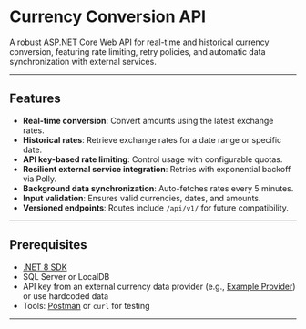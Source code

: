 # Currency Conversion API

A robust ASP.NET Core Web API for real-time and historical currency conversion, featuring rate limiting, retry policies, and automatic data synchronization with external services.

---

## Features

- **Real-time conversion**: Convert amounts using the latest exchange rates.
- **Historical rates**: Retrieve exchange rates for a date range or specific date.
- **API key-based rate limiting**: Control usage with configurable quotas.
- **Resilient external service integration**: Retries with exponential backoff via Polly.
- **Background data synchronization**: Auto-fetches rates every 5 minutes.
- **Input validation**: Ensures valid currencies, dates, and amounts.
- **Versioned endpoints**: Routes include `/api/v1/` for future compatibility.

---

## Prerequisites

- [.NET 8 SDK](https://dotnet.microsoft.com/download/dotnet/7.0)
- SQL Server or LocalDB
- API key from an external currency data provider (e.g., [Example Provider](https://api.example.com)) or use hardcoded data
- Tools: [Postman](https://www.postman.com/) or `curl` for testing

---

